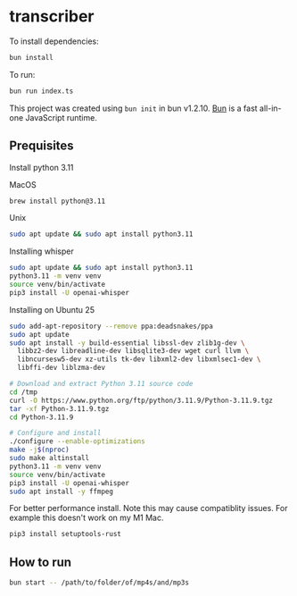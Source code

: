 # transcriber

To install dependencies:

```bash
bun install
```

To run:

```bash
bun run index.ts
```

This project was created using `bun init` in bun v1.2.10. [Bun](https://bun.sh) is a fast all-in-one JavaScript runtime.


## Prequisites

Install python 3.11

MacOS
```bash
brew install python@3.11
```

Unix
```bash
sudo apt update && sudo apt install python3.11
```

Installing whisper
```bash
sudo apt update && sudo apt install python3.11
python3.11 -m venv venv
source venv/bin/activate
pip3 install -U openai-whisper
```

Installing on Ubuntu 25
```bash
sudo add-apt-repository --remove ppa:deadsnakes/ppa
sudo apt update
sudo apt install -y build-essential libssl-dev zlib1g-dev \
  libbz2-dev libreadline-dev libsqlite3-dev wget curl llvm \
  libncursesw5-dev xz-utils tk-dev libxml2-dev libxmlsec1-dev \
  libffi-dev liblzma-dev

# Download and extract Python 3.11 source code
cd /tmp
curl -O https://www.python.org/ftp/python/3.11.9/Python-3.11.9.tgz
tar -xf Python-3.11.9.tgz
cd Python-3.11.9

# Configure and install
./configure --enable-optimizations
make -j$(nproc)
sudo make altinstall
python3.11 -m venv venv
source venv/bin/activate
pip3 install -U openai-whisper
sudo apt install -y ffmpeg
```

For better performance install. Note this may cause compatiblity issues. For example this doesn't work on my M1 Mac.

```bash
pip3 install setuptools-rust
```

## How to run

```bash
bun start -- /path/to/folder/of/mp4s/and/mp3s
```